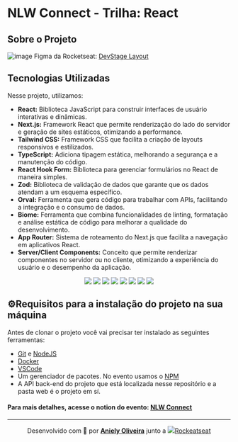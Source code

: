# NLW Connect - Trilha: React 

## Sobre o Projeto
![image](https://github.com/user-attachments/assets/fa5cd81f-b62a-4cf8-b176-52244d20a51a)
Figma da Rocketseat: [DevStage Layout](https://www.figma.com/design/colu90KeriGqMImJ9F76lm/NLW-Connect-•-DevStage-(Community)?node-id=915-685&t=xMLl6cdb3ZmEBsCI-0)

## Tecnologias Utilizadas

Nesse projeto, utilizamos:

- **React:** Biblioteca JavaScript para construir interfaces de usuário interativas e dinâmicas.
- **Next.js:** Framework React que permite renderização do lado do servidor e geração de sites estáticos, otimizando a performance.
- **Tailwind CSS:** Framework CSS que facilita a criação de layouts responsivos e estilizados.
- **TypeScript:** Adiciona tipagem estática, melhorando a segurança e a manutenção do código.
- **React Hook Form:** Biblioteca para gerenciar formulários no React de maneira simples.
- **Zod:** Biblioteca de validação de dados que garante que os dados atendam a um esquema específico.
- **Orval:** Ferramenta que gera código para trabalhar com APIs, facilitando a integração e o consumo de dados.
- **Biome:** Ferramenta que combina funcionalidades de linting, formatação e análise estática de código para melhorar a qualidade do desenvolvimento.
- **App Router:** Sistema de roteamento do Next.js que facilita a navegação em aplicativos React.
- **Server/Client Components:** Conceito que permite renderizar componentes no servidor ou no cliente, otimizando a experiência do usuário e o desempenho da aplicação.

<!-- Logos das tecnologias -->
<div align="center">
  <img src="https://github.com/user-attachments/assets/3e54fb49-cea0-4e1e-a23a-5c02d65977ae" />
  <img src="https://github.com/user-attachments/assets/a6cb35eb-d189-4d54-98fe-3fabb33cf828" />
  <img src="https://github.com/user-attachments/assets/b24e2afb-88ea-4cbc-8043-b5586de1f226" />
  <img src="https://github.com/user-attachments/assets/8598baa3-36a8-46d7-abc1-98887365f36a" />
  <img src="https://github.com/user-attachments/assets/42fef74a-d32e-4fbc-b45f-2a50f3a38c1f" />
  <img src="https://github.com/user-attachments/assets/2aeba1e5-6b06-4779-9955-723b88a9d4a0" />
  <img src="https://github.com/user-attachments/assets/6c20f495-d07d-4721-a2ac-e778c1402cec" />
  <img src="https://github.com/user-attachments/assets/be5b8b13-cd0d-48d3-ac53-87624e7e90d8" />
</div>


## ⚙Requisitos para a instalação do projeto na sua máquina

Antes de clonar o projeto você vai precisar ter instalado as seguintes ferramentas:

* [Git](https://git-scm.com) e [NodeJS](https://nodejs.org/en/)
* [Docker](https://www.docker.com)
* [VSCode](https://code.visualstudio.com/)
* Um gerenciador de pacotes. No evento usamos o  [NPM](https://www.npmjs.com/)
* A API back-end do projeto que está localizada nesse repositório e a pasta web é o projeto em sí.


#### Para mais detalhes, acesse o notion do evento: [NLW Connect](https://efficient-sloth-d85.notion.site/NLW-Connect-337b47bcef1640fc9a536f66dd45d8f1)

___
<p align="center">
  Desenvolvido com 💜 por <strong><a href="https://www.linkedin.com/in/anielysilva08/" target="_blank">Aniely Oliveira</a></strong> junto a <img src="https://github.com/user-attachments/assets/1ef32a3a-fb4c-4e60-82bb-3ebae2a2ec0f" /><a href="https://www.rocketseat.com.br">Rockeatseat</a>   
</p>
